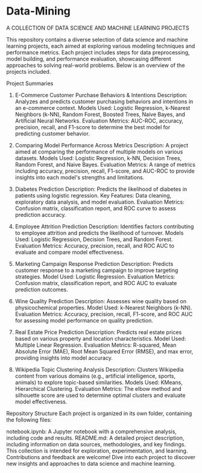 # Data-Mining
A COLLECTION OF DATA SCIENCE AND MACHINE LEARNING PROJECTS

This repository contains a diverse selection of data science and machine learning projects, each aimed at exploring various modeling techniques and performance metrics. Each project includes steps for data preprocessing, model building, and performance evaluation, showcasing different approaches to solving real-world problems. Below is an overview of the projects included.

Project Summaries

1. E-Commerce Customer Purchase Behaviors & Intentions
Description: Analyzes and predicts customer purchasing behaviors and intentions in an e-commerce context.
Models Used: Logistic Regression, k-Nearest Neighbors (k-NN), Random Forest, Boosted Trees, Naive Bayes, and Artificial Neural Networks.
Evaluation Metrics: AUC-ROC, accuracy, precision, recall, and F1-score to determine the best model for predicting customer behavior.

2. Comparing Model Performance Across Metrics
Description: A project aimed at comparing the performance of multiple models on various datasets.
Models Used: Logistic Regression, k-NN, Decision Trees, Random Forest, and Naive Bayes.
Evaluation Metrics: A range of metrics including accuracy, precision, recall, F1-score, and AUC-ROC to provide insights into each model's strengths and limitations.

3. Diabetes Prediction
Description: Predicts the likelihood of diabetes in patients using logistic regression.
Key Features: Data cleaning, exploratory data analysis, and model evaluation.
Evaluation Metrics: Confusion matrix, classification report, and ROC curve to assess prediction accuracy.

4. Employee Attrition Prediction
Description: Identifies factors contributing to employee attrition and predicts the likelihood of turnover.
Models Used: Logistic Regression, Decision Trees, and Random Forest.
Evaluation Metrics: Accuracy, precision, recall, and ROC AUC to evaluate and compare model effectiveness.

5. Marketing Campaign Response Prediction
Description: Predicts customer response to a marketing campaign to improve targeting strategies.
Model Used: Logistic Regression.
Evaluation Metrics: Confusion matrix, classification report, and ROC AUC to evaluate prediction outcomes.

6. Wine Quality Prediction
Description: Assesses wine quality based on physicochemical properties.
Model Used: k-Nearest Neighbors (k-NN).
Evaluation Metrics: Accuracy, precision, recall, F1-score, and ROC AUC for assessing model performance on quality prediction.

7. Real Estate Price Prediction
Description: Predicts real estate prices based on various property and location characteristics.
Model Used: Multiple Linear Regression.
Evaluation Metrics: R-squared, Mean Absolute Error (MAE), Root Mean Squared Error (RMSE), and max error, providing insights into model accuracy.

8. Wikipedia Topic Clustering Analysis
Description: Clusters Wikipedia content from various domains (e.g., artificial intelligence, sports, animals) to explore topic-based similarities.
Models Used: KMeans, Hierarchical Clustering.
Evaluation Metrics: The elbow method and silhouette score are used to determine optimal clusters and evaluate model effectiveness.



Repository Structure
Each project is organized in its own folder, containing the following files:

notebook.ipynb: A Jupyter notebook with a comprehensive analysis, including code and results.
README.md: A detailed project description, including information on data sources, methodologies, and key findings.
This collection is intended for exploration, experimentation, and learning. Contributions and feedback are welcome! Dive into each project to discover new insights and approaches to data science and machine learning.








